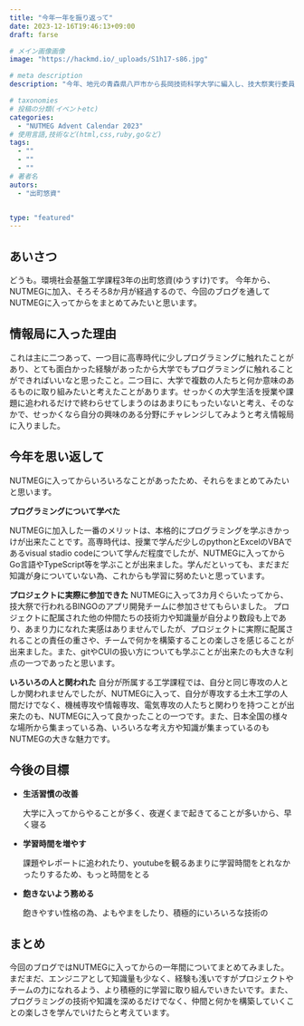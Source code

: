 ```yaml
---
title: "今年一年を振り返って"
date: 2023-12-16T19:46:13+09:00
draft: farse

# メイン画像画像
image: "https://hackmd.io/_uploads/S1h17-s86.jpg"

# meta description
description: "今年、地元の青森県八戸市から長岡技術科学大学に編入し、技大祭実行委員会に入りました。今回のブログでは今年一年の学生生活や情報局での活動を振り返っていこうと思います。"

# taxonomies
# 投稿の分類(イベントetc)
categories:
  - "NUTMEG Advent Calendar 2023"
# 使用言語,技術など(html,css,ruby,goなど)
tags:
  - ""
  - ""
  - ""
# 著者名
autors:
  - "出町悠資"


type: "featured"
---
```

## あいさつ

どうも。環境社会基盤工学課程3年の出町悠資(ゆうすけ)です。
今年から、NUTMEGに加入、そろそろ8か月が経過するので、今回のブログを通してNUTMEGに入ってからをまとめてみたいと思います。

## 情報局に入った理由

これは主に二つあって、一つ目に高専時代に少しプログラミングに触れたことがあり、とても面白かった経験があったから大学でもプログラミングに触れることができればいいなと思ったこと。二つ目に、大学で複数の人たちと何か意味のあるものに取り組みたいと考えたことがあります。せっかくの大学生活を授業や課題に追われるだけで終わらせてしまうのはあまりにもったいないと考え、そのなかで、せっかくなら自分の興味のある分野にチャレンジしてみようと考え情報局に入りました。

## 今年を思い返して

NUTMEGに入ってからいろいろなことがあったため、それらをまとめてみたいと思います。

**プログラミングについて学べた**

NUTMEGに加入した一番のメリットは、本格的にプログラミングを学ぶきかっけが出来たことです。高専時代は、授業で学んだ少しのpythonとExcelのVBAであるvisual stadio codeについて学んだ程度でしたが、NUTMEGに入ってからGo言語やTypeScript等を学ぶことが出来ました。学んだといっても、まだまだ知識が身についていない為、これからも学習に努めたいと思っています。

**プロジェクトに実際に参加できた**
NUTMEGに入って3カ月ぐらいたってから、技大祭で行われるBINGOのアプリ開発チームに参加させてもらいました。
プロジェクトに配属された他の仲間たちの技術力や知識量が自分より数段も上であり、あまり力になれた実感はありませんでしたが、プロジェクトに実際に配属されることの責任の重さや、チームで何かを構築することの楽しさを感じることが出来ました。また、gitやCUIの扱い方についても学ぶことが出来たのも大きな利点の一つであったと思います。

**いろいろの人と関われた**
自分が所属する工学課程では、自分と同じ専攻の人としか関われませんでしたが、NUTMEGに入って、自分が専攻する土木工学の人間だけでなく、機械専攻や情報専攻、電気専攻の人たちと関わりを持つことが出来たのも、NUTMEGに入って良かったことの一つです。また、日本全国の様々な場所から集まっている為、いろいろな考え方や知識が集まっているのもNUTMEGの大きな魅力です。

## 今後の目標

- **生活習慣の改善**

  大学に入ってからやることが多く、夜遅くまで起きてることが多いから、早く寝る

- **学習時間を増やす**

  課題やレポートに追われたり、youtubeを観るあまりに学習時間をとれなかったりするため、もっと時間をとる

- **飽きないよう務める**
  
  飽きやすい性格の為、よもやまをしたり、積極的にいろいろな技術の

## まとめ

今回のブログではNUTMEGに入ってからの一年間についてまとめてみました。まだまだ、エンジニアとして知識量も少なく、経験も浅いですがプロジェクトやチームの力になれるよう、より積極的に学習に取り組んでいきたいです。また、プログラミングの技術や知識を深めるだけでなく、仲間と何かを構築していくことの楽しさを学んでいけたらと考えています。
